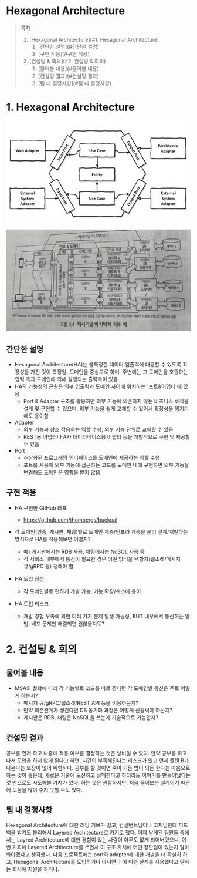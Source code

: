 # Hexagonal Architecture

> **목차**
>
> 1. [Hexagonal Architecture](#1. Hexagonal Architecture)
>    1. [간단한 설명](#간단한 설명)
>    2. [구현 적용](#구현 적용)
> 2. [컨설팅 & 회의](#2. 컨설팅 & 회의)
>    1. [물어볼 내용](#물어볼 내용)
>    1. [컨설팅 결과](#컨설팅 결과)
>    1. [팀 내 결정사항](#팀 내 결정사항)


# 1. Hexagonal Architecture

![](images/dev01.PNG)

![](images/dev02.jpg)

## 간단한 설명

- Hexagonal Architecture(HA)는 불특정한 데이터 입출력에 대응할 수 있도록 확장성을 가진 것이 특징임. 도메인을 중심으로 하며, 주변에는 그 도메인을 호출하는 입력 측과 도메인에 의해 실행되는 출력측이 있음
- HA의 가능성의 근원은 외부 입출력과 도메인 사이에 위치하는 '포트&어댑터'에 있음
  - Port & Adapter 구조를 활용하면 외부 기능에 의존하지 않는 비즈니스 로직을 설계 및 구현할 수 있으며, 외부 기능을 쉽게 교체할 수 있어서 확장성을 챙기기에도 용이함
- Adapter
  - 외부 기능과 상호 작용하는 역할 수행, 외부 기능 단위로 교체할 수 있음
  - REST용 어댑터나 A사 데이터베이스용 어댑터 등을 개발적으로 구현 및 제공할 수 있음
- Port
  - 추상화된 프로그래밍 인터페이스를 도메인에 제공하는 역할 수행
  - 포트를 사용해 외부 기능에 접근하는 코드를 도메인 내에 구현하면 외부 기능을 변경해도 도메인은 영향을 받지 않음

## 구현 적용

- HA 구현한 GitHub 레포
  - https://github.com/thombergs/buckpal

- 각 도메인(인증, 게시판, 채팅)별로 도메인 계층/인프라 계층을 분리 설계/개발하는 방식으로 HA를 적용해보면 어떨지?
  - 예) 게시판에서는 RDB 사용, 채팅에서는 NoSQL 사용 등
  - 각 서비스 내부에서 통신이 필요한 경우 어떤 방식을 택할지(웹소켓/메시지 큐/gRPC 등) 정해야 함
- HA 도입 장점
  - 각 도메인별로 편하게 개발 가능, 기능 확장/축소에 용이
- HA 도입 리스크
  - 개발 경험 부족에 의한 여러 가지 문제 발생 가능성, BUT 내부에서 통신하는 방법, 배포 문제만 해결되면 괜찮을지도?

# 2. 컨설팅 & 회의

## 물어볼 내용

- MSA의 철학에 따라 각 기능별로 코드를 따로 짠다면 각 도메인별 통신은 주로 어떻게 하는지?
  - 메시지 큐/gRPC/웹소켓/REST API 등을 이용하는지?
  - 만약 의존관계가 생긴다면 DB 동기화 과정은 어떻게 신경써야 하는지?
  - 게시판은 RDB, 채팅은 NoSQL을 쓰는게 기술적으로 가능할지?

## 컨설팅 결과

공부를 먼저 하고 나중에 적용 여부를 결정하는 것은 낭비일 수 있다. 만약 공부를 하고 나서 도입을 하지 않게 된다고 하면, 시간이 부족해진다는 리스크가 있고 언제 플랜 B가 나온다는 보장이 없어 위험하다. 공부를 할 것이면 죽이 되든 밥이 되든 한다는 마음으로 하는 것이 좋은데, 새로운 기술에 도전하고 실패한다고 하더라도 이야기를 만들어냈다는 것 만으로도 시도해볼 가치가 있다. 하는 것은 권장하지만, 처음 들어보는 설계이기 때문에 도움을 많이 주지 못할 수도 있다.

## 팀 내 결정사항

Hexagonal Architecture에 대한 러닝 커브가 길고, 컨설턴트님이나 코치님한테 피드백을 받기도 불리해서 Layered Architecture로 가기로 했다. 이제 남게된 팀원들 중에서는 Layred Architecture에 대한 경험이 있는 사람이 아무도 없게 되어버렸으니, 이번 기회에 Layered Architecture를 쓰면서 이 구조 자체에 어떤 장단점이 있는지 알아봐야겠다고 생각했다. 다음 프로젝트에는 port와 adapter에 대한 개념을 더 확실히 하고, Hexagonal Architecture를 도입하거나 아니면 아예 이런 설계를 사용했다고 말하는 회사에 지원을 하거나.



